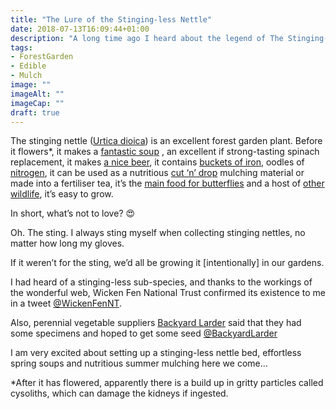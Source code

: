 ```yaml
---
title: "The Lure of the Stinging-less Nettle"
date: 2018-07-13T16:09:44+01:00
description: "A long time ago I heard about the legend of The Stinging-less Netlle, a fabled plant with all of the nitrogen-rich, low-maintenance and nutritional benefits of the stinging nettle without any of the stinging."
tags: 
- ForestGarden
- Edible
- Mulch
image: ""
imageAlt: ""
imageCap: ""
draft: true
---
```


The stinging nettle ([Urtica dioica]()) is an excellent forest garden plant. Before it flowers*, it makes a [fantastic soup]() , an excellent if strong-tasting spinach replacement, it makes [a nice beer](), it contains [buckets of iron](), oodles of [nitrogen](), it can be used as a nutritious [cut ‘n’ drop]() mulching material or made into a fertiliser tea, it’s the [main food for butterflies]() and a host of [other wildlife](), it’s easy to grow.

In short, what’s not to love? 😍

Oh. The sting. I always sting myself when collecting stinging nettles, no matter how long my gloves.

If it weren’t for the sting, we’d all be growing it [intentionally] in our gardens.

I had heard of a stinging-less sub-species, and thanks to the workings of the wonderful web, Wicken Fen National Trust confirmed its existence to me in a tweet [@WickenFenNT]().

Also, perennial vegetable suppliers [Backyard Larder]() said that they had some specimens and hoped to get some seed [@BackyardLarder]()

I am very excited about setting up a stinging-less nettle bed, effortless spring soups and nutritious summer mulching here we come…

*After it has flowered, apparently there is a build up in gritty particles called cysoliths, which can damage the kidneys if ingested. 
